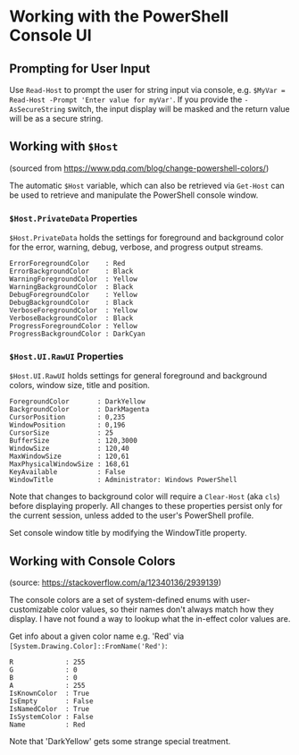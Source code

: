 # Working with the PowerShell Console UI

## Prompting for User Input
Use `Read-Host` to prompt the user for string input via console, e.g. `$MyVar = Read-Host -Prompt 'Enter value for myVar'`. If you provide the `-AsSecureString` switch, the input display will be masked and the return value will be as a secure string.

## Working with `$Host`
(sourced from https://www.pdq.com/blog/change-powershell-colors/)

The automatic `$Host` variable, which can also be retrieved via `Get-Host` can be used to retrieve and manipulate the PowerShell console window.

### `$Host.PrivateData` Properties
`$Host.PrivateData` holds the settings for foreground and background color for the error, warning, debug, verbose, and progress output streams.

```
ErrorForegroundColor    : Red
ErrorBackgroundColor    : Black
WarningForegroundColor  : Yellow
WarningBackgroundColor  : Black
DebugForegroundColor    : Yellow
DebugBackgroundColor    : Black
VerboseForegroundColor  : Yellow
VerboseBackgroundColor  : Black
ProgressForegroundColor : Yellow
ProgressBackgroundColor : DarkCyan
```

### `$Host.UI.RawUI` Properties
`$Host.UI.RawUI` holds settings for general foreground and background colors, window size, title and position.

```
ForegroundColor       : DarkYellow
BackgroundColor       : DarkMagenta
CursorPosition        : 0,235
WindowPosition        : 0,196
CursorSize            : 25
BufferSize            : 120,3000
WindowSize            : 120,40
MaxWindowSize         : 120,61
MaxPhysicalWindowSize : 168,61
KeyAvailable          : False
WindowTitle           : Administrator: Windows PowerShell
```

Note that changes to background color will require a `Clear-Host` (aka `cls`) before displaying properly. All changes to these properties persist only for the current session, unless added to the user's PowerShell profile.

Set console window title by modifying the WindowTitle property.


## Working with Console Colors
(source: https://stackoverflow.com/a/12340136/2939139)

The console colors are a set of system-defined enums with user-customizable color values, so their names don't always match how they display. I have not found a way to lookup what the in-effect color values are.

Get info about a given color name e.g. 'Red' via `[System.Drawing.Color]::FromName('Red')`:

```
R             : 255
G             : 0
B             : 0
A             : 255
IsKnownColor  : True
IsEmpty       : False
IsNamedColor  : True
IsSystemColor : False
Name          : Red
```

Note that 'DarkYellow' gets some strange special treatment.
